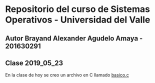 # Repositorio del curso de Sistemas Operativos - Universidad del Valle
## Autor Brayand Alexander Agudelo Amaya - 201630291

## Clase 2019_05_23

En la clase de hoy se creo un archivo en C llamado [basico.c](basico.c)
